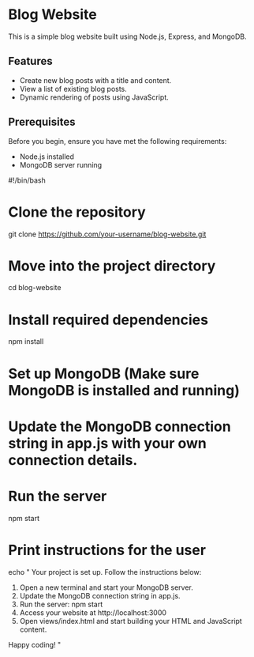 # Blog Website

This is a simple blog website built using Node.js, Express, and MongoDB.

## Features

- Create new blog posts with a title and content.
- View a list of existing blog posts.
- Dynamic rendering of posts using JavaScript.

## Prerequisites

Before you begin, ensure you have met the following requirements:

- Node.js installed
- MongoDB server running

#!/bin/bash

# Clone the repository
git clone https://github.com/your-username/blog-website.git

# Move into the project directory
cd blog-website

# Install required dependencies
npm install

# Set up MongoDB (Make sure MongoDB is installed and running)
# Update the MongoDB connection string in app.js with your own connection details.

# Run the server
npm start

# Print instructions for the user
echo "
Your project is set up. Follow the instructions below:

1. Open a new terminal and start your MongoDB server.
2. Update the MongoDB connection string in app.js.
3. Run the server: npm start
4. Access your website at http://localhost:3000
5. Open views/index.html and start building your HTML and JavaScript content.

Happy coding!
"
